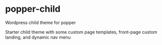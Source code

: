# popper-child
Wordpress child theme for popper


Starter child theme with some custom page templates, front-page custom landing, and dynamic nav menu
